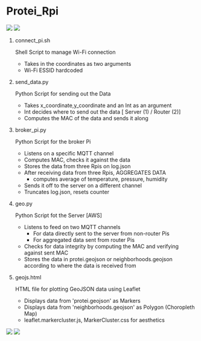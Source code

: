 # Protei_Rpi

![](https://c1.staticflickr.com/3/2822/34294204205_b1a6fc9184_b.jpg)
![](https://c1.staticflickr.com/5/4158/34253978676_6f72a60dfc_b.jpg)

1) connect_pi.sh 
    
    Shell Script to manage Wi-Fi connection
    - Takes in the coordinates as two arguments 
    - Wi-Fi ESSID hardcoded

2) send_data.py

    Python Script for sending out the Data
    - Takes x_coordinate,y_coordinate and an Int as an argument
    - Int decides where to send out the data [ Server (1) / Router (2)]
    - Computes the MAC of the data and sends it along

3) broker_pi.py

    Python Script for the broker Pi
    - Listens on a specific MQTT channel
    - Computes MAC, checks it against the data
    - Stores the data from three Rpis on log.json
    - After receiving data from three Rpis, AGGREGATES DATA
        - computes average of temperature, pressure, humidity
    - Sends it off to the server on a different channel
    - Truncates log.json, resets counter

4) geo.py

    Python Script fot the Server [AWS]
    - Listens to feed on two MQTT channels
        - For data directly sent to the server from non-router Pis
        - For aggregated data sent from router Pis
    - Checks for data integrity by computing the MAC and verifying against sent MAC
    - Stores the data in protei.geojson or neighborhoods.geojson according to where the data is received from

5) geojs.html

    HTML file for plotting GeoJSON data using Leaflet
    - Displays data from 'protei.geojson' as Markers
    - Displays data from 'neighborhoods.geojson' as Polygon (Choropleth Map)
    - leaflet.markercluster.js, MarkerCluster.css for aesthetics

![](https://c1.staticflickr.com/3/2846/33452617874_d067a5c853_b.jpg)
![](https://c1.staticflickr.com/5/4175/33452619374_47e23333da_b.jpg)
